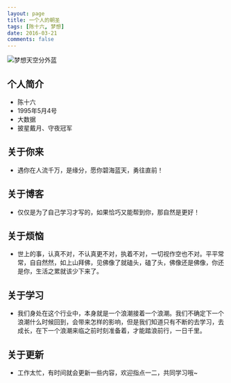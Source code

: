 ```yaml
---
layout: page
title: 一个人的朝圣
tags: [陈十六, 梦想]
date: 2016-03-21
comments: false
---
```

![梦想天空分外蓝](http://poykjx8e5.bkt.clouddn.com/PinkCloud.png)

## 个人简介
* 陈十六 
* 1995年5月4号
* 大数据
* 披星戴月、守夜冠军

## 关于你来
* 遇你在人流千万，是缘分，愿你碧海蓝天，勇往直前！

## 关于博客
* 仅仅是为了自己学习才写的，如果恰巧又能帮到你，那自然是更好！

## 关于烦恼
* 世上的事，认真不对，不认真更不对，执着不对，一切视作空也不对。平平常常，自自然然，如上山拜佛，见佛像了就磕头，磕了头，佛像还是佛像，你还是你，生活之累就该少下来了。

## 关于学习
* 我们身处在这个行业中，本身就是一个浪潮接着一个浪潮。我们不确定下一个浪潮什么时候回到，会带来怎样的影响，但是我们知道只有不断的去学习，去成长，在下一个浪潮来临之前时刻准备着，才能踏浪前行，一日千里。

## 关于更新
* 工作太忙，有时间就会更新一些内容，欢迎指点一二，共同学习哦~ 


